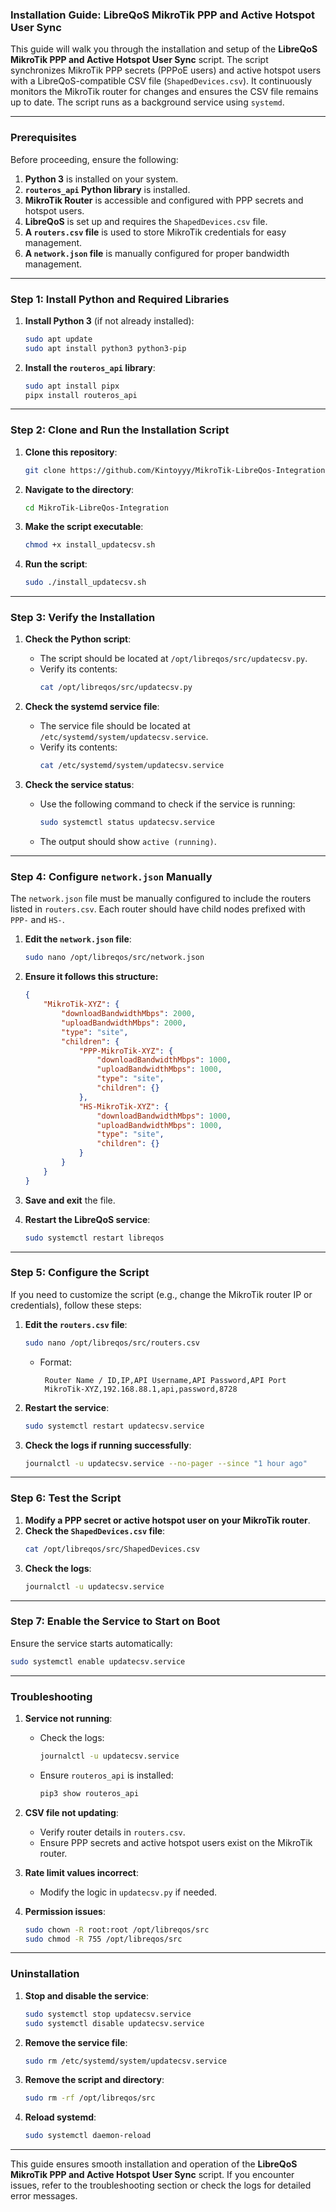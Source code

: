 ### **Installation Guide: LibreQoS MikroTik PPP and Active Hotspot User Sync**

This guide will walk you through the installation and setup of the **LibreQoS MikroTik PPP and Active Hotspot User Sync** script. The script synchronizes MikroTik PPP secrets (PPPoE users) and active hotspot users with a LibreQoS-compatible CSV file (`ShapedDevices.csv`). It continuously monitors the MikroTik router for changes and ensures the CSV file remains up to date. The script runs as a background service using `systemd`.

---

### **Prerequisites**
Before proceeding, ensure the following:
1. **Python 3** is installed on your system.
2. **`routeros_api` Python library** is installed.
3. **MikroTik Router** is accessible and configured with PPP secrets and hotspot users.
4. **LibreQoS** is set up and requires the `ShapedDevices.csv` file.
5. **A `routers.csv` file** is used to store MikroTik credentials for easy management.
6. **A `network.json` file** is manually configured for proper bandwidth management.

---

### **Step 1: Install Python and Required Libraries**
1. **Install Python 3** (if not already installed):
   ```bash
   sudo apt update
   sudo apt install python3 python3-pip
   ```

2. **Install the `routeros_api` library**:
   ```bash
   sudo apt install pipx
   pipx install routeros_api
   ```

---

### **Step 2: Clone and Run the Installation Script**
1. **Clone this repository**:
   ```bash
   git clone https://github.com/Kintoyyy/MikroTik-LibreQos-Integration
   ```

2. **Navigate to the directory**:
   ```bash
   cd MikroTik-LibreQos-Integration
   ```

3. **Make the script executable**:
   ```bash
   chmod +x install_updatecsv.sh
   ```

4. **Run the script**:
   ```bash
   sudo ./install_updatecsv.sh
   ```

---

### **Step 3: Verify the Installation**
1. **Check the Python script**:
   - The script should be located at `/opt/libreqos/src/updatecsv.py`.
   - Verify its contents:
     ```bash
     cat /opt/libreqos/src/updatecsv.py
     ```

2. **Check the systemd service file**:
   - The service file should be located at `/etc/systemd/system/updatecsv.service`.
   - Verify its contents:
     ```bash
     cat /etc/systemd/system/updatecsv.service
     ```

3. **Check the service status**:
   - Use the following command to check if the service is running:
     ```bash
     sudo systemctl status updatecsv.service
     ```
   - The output should show `active (running)`.

---

### **Step 4: Configure `network.json` Manually**
The `network.json` file must be manually configured to include the routers listed in `routers.csv`. Each router should have child nodes prefixed with `PPP-` and `HS-`.

1. **Edit the `network.json` file**:
   ```bash
   sudo nano /opt/libreqos/src/network.json
   ```

2. **Ensure it follows this structure:**
   ```json
   {
       "MikroTik-XYZ": {
           "downloadBandwidthMbps": 2000,
           "uploadBandwidthMbps": 2000,
           "type": "site",
           "children": {
               "PPP-MikroTik-XYZ": {
                   "downloadBandwidthMbps": 1000,
                   "uploadBandwidthMbps": 1000,
                   "type": "site",
                   "children": {}
               },
               "HS-MikroTik-XYZ": {
                   "downloadBandwidthMbps": 1000,
                   "uploadBandwidthMbps": 1000,
                   "type": "site",
                   "children": {}
               }
           }
       }
   }
   ```

3. **Save and exit** the file.

4. **Restart the LibreQoS service**:
   ```bash
   sudo systemctl restart libreqos
   ```

---

### **Step 5: Configure the Script**
If you need to customize the script (e.g., change the MikroTik router IP or credentials), follow these steps:

1. **Edit the `routers.csv` file**:
   ```bash
   sudo nano /opt/libreqos/src/routers.csv
   ```
   - Format:
     ```csv
      Router Name / ID,IP,API Username,API Password,API Port
      MikroTik-XYZ,192.168.88.1,api,password,8728
     ```

2. **Restart the service**:
   ```bash
   sudo systemctl restart updatecsv.service
   ```
3. **Check the logs if running successfully**:
   ```bash
   journalctl -u updatecsv.service --no-pager --since "1 hour ago"
   ```

---

### **Step 6: Test the Script**
1. **Modify a PPP secret or active hotspot user on your MikroTik router**.
2. **Check the `ShapedDevices.csv` file**:
   ```bash
   cat /opt/libreqos/src/ShapedDevices.csv
   ```
3. **Check the logs**:
   ```bash
   journalctl -u updatecsv.service
   ```

---

### **Step 7: Enable the Service to Start on Boot**
Ensure the service starts automatically:
```bash
sudo systemctl enable updatecsv.service
```

---

### **Troubleshooting**
1. **Service not running**:
   - Check the logs:
     ```bash
     journalctl -u updatecsv.service
     ```
   - Ensure `routeros_api` is installed:
     ```bash
     pip3 show routeros_api
     ```

2. **CSV file not updating**:
   - Verify router details in `routers.csv`.
   - Ensure PPP secrets and active hotspot users exist on the MikroTik router.

3. **Rate limit values incorrect**:
   - Modify the logic in `updatecsv.py` if needed.

4. **Permission issues**:
   ```bash
   sudo chown -R root:root /opt/libreqos/src
   sudo chmod -R 755 /opt/libreqos/src
   ```

---

### **Uninstallation**
1. **Stop and disable the service**:
   ```bash
   sudo systemctl stop updatecsv.service
   sudo systemctl disable updatecsv.service
   ```

2. **Remove the service file**:
   ```bash
   sudo rm /etc/systemd/system/updatecsv.service
   ```

3. **Remove the script and directory**:
   ```bash
   sudo rm -rf /opt/libreqos/src
   ```

4. **Reload systemd**:
   ```bash
   sudo systemctl daemon-reload
   ```

---

This guide ensures smooth installation and operation of the **LibreQoS MikroTik PPP and Active Hotspot User Sync** script. If you encounter issues, refer to the troubleshooting section or check the logs for detailed error messages.

